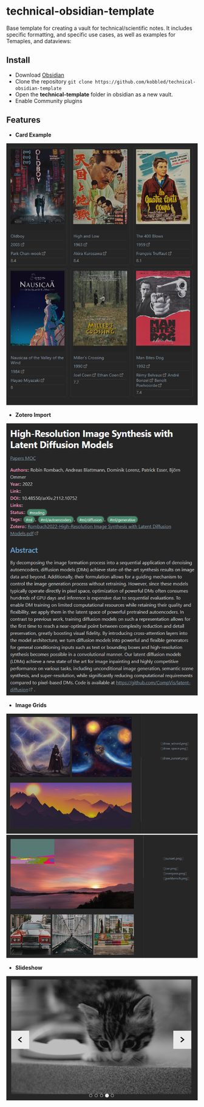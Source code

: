 # technical-obsidian-template
Base template for creating a vault for technical/scientific notes. It includes specific formatting, and specific use cases,
as well as examples for Temaples, and dataviews:

## Install

* Download [Obsidian](https://obsidian.md/)
* Clone the repository `git clone https://github.com/kobbled/technical-obsidian-template`
* Open the **technical-template** folder in obsidian as a new vault.
* Enable Community plugins

## Features

* **Card Example**

![|300](img/movie_cards.png)

* **Zotero Import**

![|300](img/zotero_import.png)

* **Image Grids**

![](img/img-grid1.png)
![](img/img-grid2.png)

* **Slideshow**

![](img/slidshow.png)